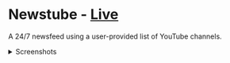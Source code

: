 # Newstube - [Live](https://isaiah.moe/newstube "Live")
A 24/7 newsfeed using a user-provided list of YouTube channels.

<details>
<summary>Screenshots</summary>
<img src=https://user-images.githubusercontent.com/9921699/230965026-99500ce6-c703-4666-ab72-cbdfe460dfe9.png></img>
<img src=https://user-images.githubusercontent.com/9921699/230965134-44f9da87-faec-4c44-b7dc-61bbf62a6b51.png></img>
</details>
